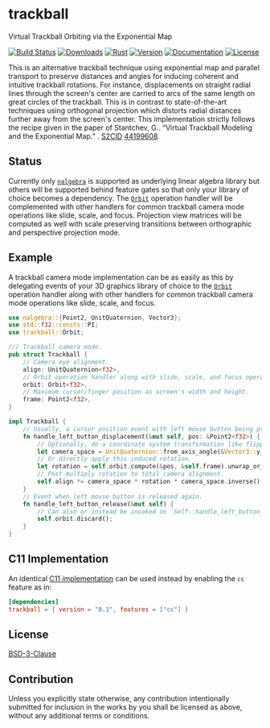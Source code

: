 # trackball

Virtual Trackball Orbiting via the Exponential Map

[![Build Status][]](https://travis-ci.org/qu1x/trackball)
[![Downloads][]](https://crates.io/crates/trackball)
[![Rust][]](https://www.rust-lang.org)
[![Version][]](https://crates.io/crates/trackball)
[![Documentation][]](https://doc.qu1x.dev/trackball)
[![License][]](https://opensource.org/licenses/BSD-3-Clause)

[Build Status]: https://travis-ci.org/qu1x/trackball.svg
[Downloads]: https://img.shields.io/crates/d/trackball.svg
[Rust]: https://img.shields.io/badge/rust-stable-brightgreen.svg
[Version]: https://img.shields.io/crates/v/trackball.svg
[Documentation]: https://docs.rs/trackball/badge.svg
[License]: https://img.shields.io/crates/l/trackball.svg

This is an alternative trackball technique using exponential map and parallel transport to
preserve distances and angles for inducing coherent and intuitive trackball rotations. For
instance, displacements on straight radial lines through the screen's center are carried to arcs
of the same length on great circles of the trackball. This is in contrast to state-of-the-art
techniques using orthogonal projection which distorts radial distances further away from the
screen's center. This implementation strictly follows the recipe given in the paper of
Stantchev, G.. “Virtual Trackball Modeling and the Exponential Map.” . [S2CID] [44199608].

[S2CID]: https://en.wikipedia.org/wiki/S2CID_(identifier)
[44199608]: https://api.semanticscholar.org/CorpusID:44199608

## Status

Currently only [`nalgebra`] is supported as underlying linear algebra library but others will be
supported behind feature gates so that only your library of choice becomes a dependency. The
[`Orbit`] operation handler will be complemented with other handlers for common trackball camera
mode operations like slide, scale, and focus. Projection view matrices will be computed as well
with scale preserving transitions between orthographic and perspective projection mode.

[`nalgebra`]: https://doc.qu1x.dev/trackball/nalgebra/index.html

## Example

A trackball camera mode implementation can be as easily as this by delegating events of your 3D
graphics library of choice to the [`Orbit`] operation handler along with other handlers for
common trackball camera mode operations like slide, scale, and focus.

[`Orbit`]: https://doc.qu1x.dev/trackball/trackball/struct.Orbit.html

```rust
use nalgebra::{Point2, UnitQuaternion, Vector3};
use std::f32::consts::PI;
use trackball::Orbit;

/// Trackball camera mode.
pub struct Trackball {
	// Camera eye alignment.
	align: UnitQuaternion<f32>,
	// Orbit operation handler along with slide, scale, and focus operation handlers.
	orbit: Orbit<f32>,
	// Maximum cursor/finger position as screen's width and height.
	frame: Point2<f32>,
}

impl Trackball {
	// Usually, a cursor position event with left mouse button being pressed.
	fn handle_left_button_displacement(&mut self, pos: &Point2<f32>) {
		// Optionally, do a coordinate system transformation like flipping x-axis/z-axis.
		let camera_space = UnitQuaternion::from_axis_angle(&Vector3::y_axis(), PI);
		// Or directly apply this induced rotation.
		let rotation = self.orbit.compute(&pos, &self.frame).unwrap_or_default();
		// Post-multiply rotation to total camera alignment.
		self.align *= camera_space * rotation * camera_space.inverse();
	}
	// Event when left mouse button is released again.
	fn handle_left_button_release(&mut self) {
		// Can also or instead be invoked on `Self::handle_left_button_press()`.
		self.orbit.discard();
	}
}
```

## C11 Implementation

An identical [C11 implementation](c11) can be used instead by enabling the `cc` feature as in:

```toml
[dependencies]
trackball = { version = "0.1", features = ["cc"] }
```

## License

[BSD-3-Clause](LICENSE.md)

## Contribution

Unless you explicitly state otherwise, any contribution intentionally submitted for inclusion
in the works by you shall be licensed as above, without any additional terms or conditions.
